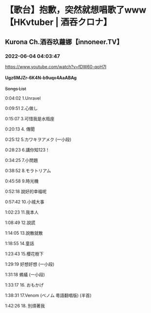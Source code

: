 # 【歌台】抱歉，突然就想唱歌了www【HKvtuber | 酒吞クロナ】

## Kurona Ch.酒吞玖蘿娜【innoneer.TV】

### 2022-06-04 04:03:47

https://www.youtube.com/watch?v=fDW60-qoH7I

#### Ugz6MJZr-6K4N-b9uqx4AaABAg

~~Songs List~~

0:04:02 1.Unravel

0:09:51 2.心做し

0:15:07 3.可惜我是水瓶座

0:20:13 4. 傳聞

0:25:12 5.カワキヲアメク (一小段)

0:28:23 6.講你知123！

0:34:25 7.小問題

0:38:52 8.モラトリアム

0:45:58 9.時光機

0:52:18 說好的幸福呢

0:57:42 10.小城大事

1:02:23 11.我本人

1:08:49 12.說謊

1:14:05 13.說散就散

1:18:55 14.童話

1:23:43 15.櫻花樹下

1:29:19 好想好想 (一小段)

1:31:18 螞蟻 (一小段)

1:33:17 16.  おもかげ

1:38:31 17.Venom (ベノム 粵語翻唱版) (半首)

1:42:26 18. 別煩著我

